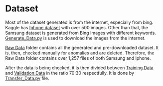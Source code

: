 # Dataset
  Most of the dataset generated is from the internet, especially from bing. Kaggle has [Iphone dataset](https://www.kaggle.com/datasets/radvian/apple-products-image-dataset)
  with over 500 images. Other than that, the Samsung dataset is generated from Bing Images with different keywords.
  [Generate_Data.py](Generate_Data.py) is used to download the images from the internet.
  
  [Raw Data](Raw%20Data) folder contains all the generated and pre-downloaded dataset. It is, then, checked manually for
  anomalies and are deleted. Therefore, the Raw Data folder contains over 1,257 files of both Samsung and Iphone.
  
  After the data is being checked, it is then divided between [Training Data](Training%20Data) and [Validation Data](Validation%20Data)
  in the ratio 70:30 respectfully. It is done by [Transfer_Data.py](Transfer_Data.py) file.
